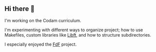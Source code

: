 ## Hi there 👋

I'm working on the Codam curriculum.

I'm experimenting with different ways to organize project; how to use Makefiles, custom libraries like <a href="https://github.com/SimonvH03/libft_utd.git">Libft</a>, and how to structure subdirectories.

I especially enjoyed the <a href="https://github.com/SimonvH03/fdf.git">FdF</a> project.
<!--
**SimonvH03/SimonvH03** is a ✨ _special_ ✨ repository because its `README.md` (this file) appears on your GitHub profile.

Here are some ideas to get you started:

- 🔭 I’m currently working on ...
- 🌱 I’m currently learning ...
- 👯 I’m looking to collaborate on ...
- 🤔 I’m looking for help with ...
- 💬 Ask me about ...
- 📫 How to reach me: ...
- 😄 Pronouns: ...
- ⚡ Fun fact: ...
-->
